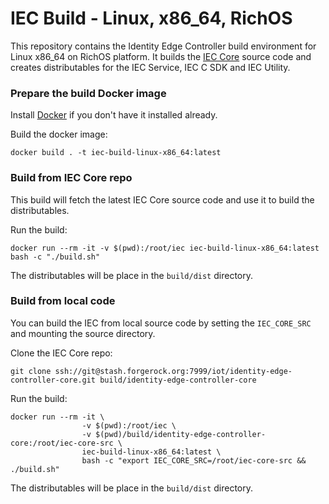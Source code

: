 # IEC Build - Linux, x86_64, RichOS

This repository contains the Identity Edge Controller build environment for Linux x86_64 on RichOS platform. It builds
the [IEC Core](https://stash.forgerock.org/projects/IOT/repos/identity-edge-controller-core) source code and creates
distributables for the IEC Service, IEC C SDK and IEC Utility.

### Prepare the build Docker image

Install [Docker](https://docs.docker.com/install/) if you don't have it installed already.

Build the docker image:
```
docker build . -t iec-build-linux-x86_64:latest
```

### Build from IEC Core repo

This build will fetch the latest IEC Core source code and use it to build the distributables.

Run the build:
```
docker run --rm -it -v $(pwd):/root/iec iec-build-linux-x86_64:latest bash -c "./build.sh"
```

The distributables will be place in the `build/dist` directory.

### Build from local code

You can build the IEC from local source code by setting the `IEC_CORE_SRC` and mounting the source directory.

Clone the IEC Core repo:
```
git clone ssh://git@stash.forgerock.org:7999/iot/identity-edge-controller-core.git build/identity-edge-controller-core
```

Run the build:
```
docker run --rm -it \
                -v $(pwd):/root/iec \
                -v $(pwd)/build/identity-edge-controller-core:/root/iec-core-src \
                iec-build-linux-x86_64:latest \
                bash -c "export IEC_CORE_SRC=/root/iec-core-src && ./build.sh"
```

The distributables will be place in the `build/dist` directory.
